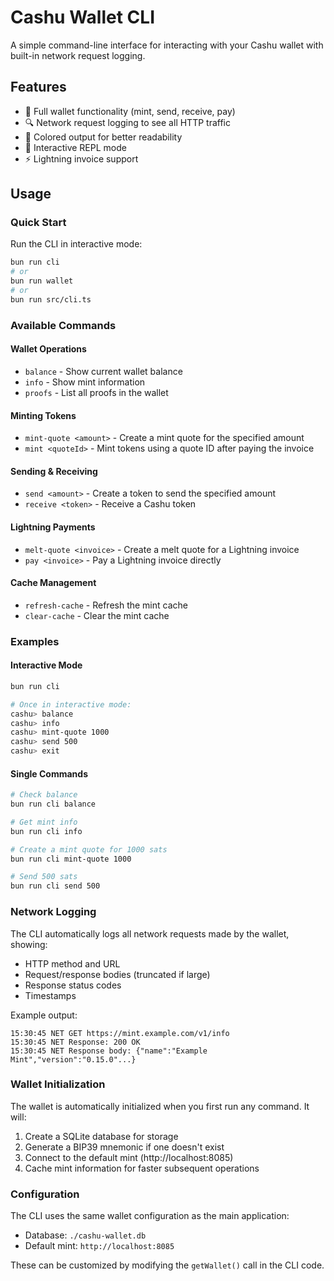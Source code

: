 # Cashu Wallet CLI

A simple command-line interface for interacting with your Cashu wallet with built-in network request logging.

## Features

- 🏦 Full wallet functionality (mint, send, receive, pay)
- 🔍 Network request logging to see all HTTP traffic
- 🎨 Colored output for better readability
- 💬 Interactive REPL mode
- ⚡ Lightning invoice support

## Usage

### Quick Start

Run the CLI in interactive mode:

```bash
bun run cli
# or
bun run wallet
# or
bun run src/cli.ts
```

### Available Commands

#### Wallet Operations

- `balance` - Show current wallet balance
- `info` - Show mint information
- `proofs` - List all proofs in the wallet

#### Minting Tokens

- `mint-quote <amount>` - Create a mint quote for the specified amount
- `mint <quoteId>` - Mint tokens using a quote ID after paying the invoice

#### Sending & Receiving

- `send <amount>` - Create a token to send the specified amount
- `receive <token>` - Receive a Cashu token

#### Lightning Payments

- `melt-quote <invoice>` - Create a melt quote for a Lightning invoice
- `pay <invoice>` - Pay a Lightning invoice directly

#### Cache Management

- `refresh-cache` - Refresh the mint cache
- `clear-cache` - Clear the mint cache

### Examples

#### Interactive Mode

```bash
bun run cli

# Once in interactive mode:
cashu> balance
cashu> info
cashu> mint-quote 1000
cashu> send 500
cashu> exit
```

#### Single Commands

```bash
# Check balance
bun run cli balance

# Get mint info
bun run cli info

# Create a mint quote for 1000 sats
bun run cli mint-quote 1000

# Send 500 sats
bun run cli send 500
```

### Network Logging

The CLI automatically logs all network requests made by the wallet, showing:

- HTTP method and URL
- Request/response bodies (truncated if large)
- Response status codes
- Timestamps

Example output:

```
15:30:45 NET GET https://mint.example.com/v1/info
15:30:45 NET Response: 200 OK
15:30:45 NET Response body: {"name":"Example Mint","version":"0.15.0"...}
```

### Wallet Initialization

The wallet is automatically initialized when you first run any command. It will:

1. Create a SQLite database for storage
2. Generate a BIP39 mnemonic if one doesn't exist
3. Connect to the default mint (http://localhost:8085)
4. Cache mint information for faster subsequent operations

### Configuration

The CLI uses the same wallet configuration as the main application:

- Database: `./cashu-wallet.db`
- Default mint: `http://localhost:8085`

These can be customized by modifying the `getWallet()` call in the CLI code.
